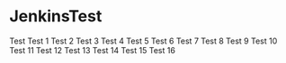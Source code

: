 # JenkinsTest
Test
Test 1
Test 2
Test 3
Test 4
Test 5
Test 6
Test 7
Test 8
Test 9
Test 10
Test 11
Test 12
Test 13
Test 14
Test 15
Test 16
